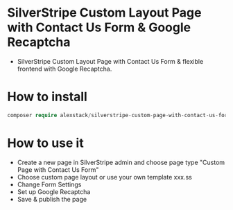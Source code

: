# SilverStripe Custom Layout Page with Contact Us Form & Google Recaptcha

- SilverStripe Custom Layout Page with Contact Us Form & flexible frontend with Google Recaptcha.

# How to install

```php
composer require alexstack/silverstripe-custom-page-with-contact-us-form
```

# How to use it
- Create a new page in SilverStripe admin and choose page type "Custom Page with Contact Us Form"
- Choose custom page layout or use your own template xxx.ss
- Change Form Settings 
- Set up Google Recaptcha
- Save & publish the page